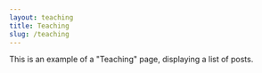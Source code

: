 ```yaml
---
layout: teaching
title: Teaching
slug: /teaching
---
```


This is an example of a "Teaching" page, displaying a list of posts.
<br />
